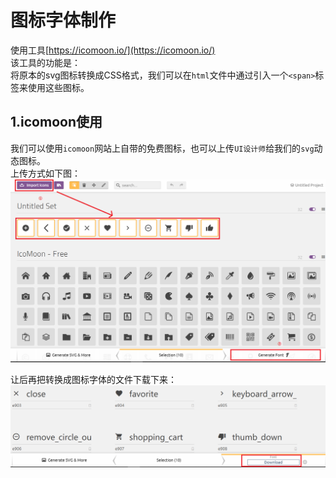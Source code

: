 # 图标字体制作
使用工具[https://icomoon.io/](https://icomoon.io/)<br>
该工具的功能是：<br>
将原本的svg图标转换成CSS格式，我们可以在``html``文件中通过引入一个``<span>``标签来使用这些图标。<br>


## 1.icomoon使用
我们可以使用``icomoon``网站上自带的免费图标，也可以上传``UI设计师``给我们的``svg``动态图标。<br>
上传方式如下图：<br>
![fail](img/2.1.PNG)<br>

让后再把转换成图标字体的文件下载下来：<br>
![fail](img/2.2.PNG)<br>